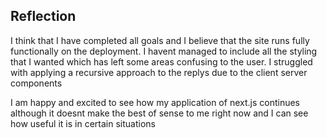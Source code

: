 ## Reflection
I think that I have completed all goals and I believe that the site runs fully functionally on the deployment.
I havent managed to include all the styling that I wanted which has left some areas confusing to the user.
I struggled with applying a recursive approach to the replys due to the client server components

I am happy and excited to see how my application of next.js continues although it doesnt make the best of sense to me right now and I can see how useful it is in certain situations

